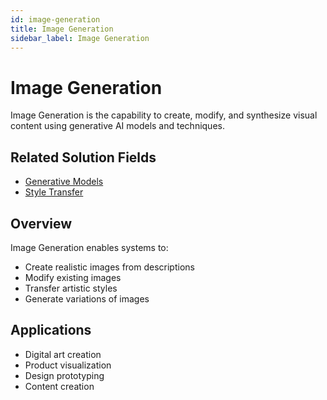 ```yaml
---
id: image-generation
title: Image Generation
sidebar_label: Image Generation
---
```


# Image Generation

Image Generation is the capability to create, modify, and synthesize visual content using generative AI models and techniques.

## Related Solution Fields

- [Generative Models](../solutions/generative-models)
- [Style Transfer](../solutions/style-transfer)

## Overview

Image Generation enables systems to:

- Create realistic images from descriptions
- Modify existing images
- Transfer artistic styles
- Generate variations of images

## Applications

- Digital art creation
- Product visualization
- Design prototyping
- Content creation
